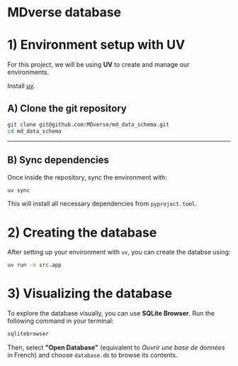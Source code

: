 # MDverse database

# 1) Environment setup with UV

For this project, we will be using **UV** to create and manage our environments.

Install [uv](https://docs.astral.sh/uv/getting-started/installation/).

## A) Clone the git repository

```sh
git clone git@github.com:MDverse/md_data_schema.git
cd md_data_schema
```

---

## B) Sync dependencies

Once inside the repository, sync the environment with:
```sh
uv sync
```

This will install all necessary dependencies from `pyproject.toml`.

# 2) Creating the database

After setting up your environment with `uv`, you can create the databse using:

```sh
uv run -m src.app
```

# 3) Visualizing the database

To explore the database visually, you can use **SQLite Browser**. Run the following command in your terminal:
```sh
sqlitebrowser
```

Then, select **"Open Database"** (equivalent to *Ouvrir une base de données* in French) and choose `database.db` to browse its contents.